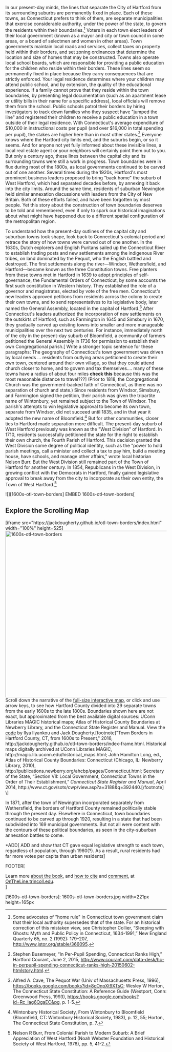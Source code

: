 In our present-day minds, the lines that separate the City of Hartford from its surrounding suburbs are permanently fixed in place. Each of these towns, as Connecticut prefers to think of them, are separate municipalities that exercise considerable authority, under the power of the state, to govern the residents within their boundaries.[^fn1] Voters in each town elect leaders of their local government (known as a mayor and city or town council in some areas, or a board of selectmen and women in other areas). Town governments maintain local roads and services, collect taxes on property held within their borders, and set zoning ordinances that determine the location and size of homes that may be constructed. Towns also operate local school boards, which are responsible for providing a public education for the children who reside within their borders.
These lines seem so permanently fixed in place because they carry consequences that are strictly enforced. Your legal residence determines where your children may attend public school, and by extension, the quality of the educational experience. If a family cannot prove that they reside within the town boundaries, by presenting legal documentation (such as an apartment lease or utility bills in their name for a specific address), local officials will remove them from the school. Public schools patrol their borders by hiring investigators to track down families who they suspect have "jumped the line" and registered their children to receive a public education in a town outside of their legal residence. With Connecticut's average expenditure of $10,000 in instructional costs per pupil (and over $16,000 in total spending per pupil), the stakes are higher here than in most other states.[^fn2] Everyone knows where the Hartford city limits end, and the suburbs begin, or so it seems. And for anyone not yet fully informed about these invisible lines, a local real estate agent or your neighbors will certainly point them out to you.
But only a century ago, these lines between the capital city and its surrounding towns were still a work in progress. Town boundaries were in flux during most of the 1800s, as local governments continued to be carved out of one another. Several times during the 1920s, Hartford's most prominent business leaders proposed to bring "back home" the suburb of West Hartford, which had separated decades before, by annexing it back into the city limits. Around the same time, residents of suburban Newington held similar annexation discussions with leaders from the City of New Britain. Both of these efforts failed, and have been forgotten by most people. Yet this story about the construction of town boundaries deserves to be told and remembered, even if only to spark our historical imaginations about what might have happened due to a different spatial configuration of the metropolitan region.


To understand how the present-day outlines of the capital city and suburban towns took shape, look back to Connecticut's colonial period and retrace the story of how towns were carved out of one another. In the 1630s, Dutch explorers and English Puritans sailed up the Connecticut River to establish trading posts and new settlements among the indigenous River tribes, on land dominated by the Pequot, who the English battled and destroyed. The first settlements along the river—Windsor, Wethersfield, and Hartford—became known as the three Constitution towns. Free planters from these towns met in Hartford in 1639 to adopt principles of self-governance, the Fundamental Orders of Connecticut, by some accounts the first such constitution in Western history. They established the role of a governor and magistrates, elected by vote of the free men. Connecticut's new leaders approved petitions from residents across the colony to create their own towns, and to send representatives to its legislative body, later named the General Assembly, located in the capital of Hartford.[^fn3]
After Connecticut's leaders authorized the incorporation of new settlements on the outskirts of Hartford, such as Farmington in 1645 and Simsbury in 1670, they gradually carved up existing towns into smaller and more manageable municipalities over the next two centuries. For instance, immediately north of the city in the present-day suburb of Bloomfield, a community of farmers petitioned the General Assembly in 1736 for permission to establish their own Congregational parish.\[ Write a stronger topic sentence for these paragraphs: The geography of Connecticut's town government was driven by local needs ... residents from outlying areas petitioned to create their own town, centered around their own village, so that they could attend church closer to home, and to govern and tax themselves.... many of these towns have a radius of about four miles **check this** because this was the most reasonable distance to travel???\] (Prior to 1818, the Congregational Church was the government-backed faith of Connecticut, as there was no separation of church and state.) Since residents from Windsor, Simsbury, and Farmington signed the petition, their parish was given the tripartite name of Wintonbury, yet remained subject to the Town of Windsor. The parish's attempts to win legislative approval to become its own town, separate from Windsor, did not succeed until 1835, and in that year it adopted the new name of Bloomfield.[^fn4]
But for other communities, closer ties to Hartford made separation more difficult. The present-day suburb of West Hartford previously was known as the "West Division" of Hartford. In 1710, residents successfully petitioned the state for the right to establish their own church, the Fourth Parish of Hartford. This decision granted the West Division some degree of political identity, such as the "power to hold parish meetings, call a minister and collect a tax to pay him, build a meeting house, have schools, and manage other affairs," wrote local historian Nelson Burr. But the West Division still remained part of the Town of Hartford for another century. In 1854, Republicans in the West Division, in growing conflict with the Democrats in Hartford, finally gained legislative approval to break away from the city to incorporate as their own entity, the Town of West Hartford.[^fn5]  

![][1600s-otl-town-borders]
EMBED 1600s-otl-town-borders\[ <div id="otl-town-borders" class="textbox shaded">
<div class="web-only">
<h2>Explore the Scrolling Map</h2>
[iframe src="https://jackdougherty.github.io/otl-town-borders/index.html" width="100%" height=525]
</div>
<div class="not-web">
<a href="http://ontheline.trincoll.edu/book/wp-content/uploads/sites/3/2016/02/1600s-otl-town-borders.png"><img src="http://ontheline.trincoll.edu/book/wp-content/uploads/sites/3/2016/02/1600s-otl-town-borders.png" alt="1600s-otl-town-borders" width="682" height="520" class="alignnone size-full wp-image-343" /></a>
</div>
Scroll down the narrative of the <a href="http://jackdougherty.github.io/otl-town-borders/index-frame.html">full-size interactive map</a>, or click and use arrow keys, to see how Hartford County divided into 29 separate towns from the early 1600s to the late 1800s. Boundaries shown here are not exact, but approximated from the best available digital sources: UConn Libraries MAGIC historical maps; Atlas of Historical County Boundaries at Newberry Library, and the Connecticut State Register and Manual. View the <a href="http://github.com/jackdougherty/otl-town-borders">code</a> by Ilya Ilyankou and Jack Dougherty.[footnote]"Town Borders in Hartford County, CT, from 1600s to Present," 2016, http://jackdougherty.github.io/otl-town-borders/index-frame.html. Historical maps digitally archived at UConn Libraries MAGIC, http://magic.lib.uconn.edu/historical_maps.html; John Hamilton Long, ed., Atlas of Historical County Boundaries: Connecticut (Chicago, IL: Newberry Library, 2010), http://publications.newberry.org/ahcbp/pages/Connecticut.html; Secretary of the State, “Section VII: Local Government, Connecticut Towns in the Order of Their Establishment,” <em>Connecticut State Register and Manual</em>, April 2014, http://www.ct.gov/sots/cwp/view.asp?a=3188&q=392440.[/footnote]
</div>\]

In 1871, after the town of Newington incorporated separately from Wethersfield, the borders of Hartford County remained politically stable through the present day. Elsewhere in Connecticut, town boundaries continued to be carved up through 1920, resulting in a state that had been subdivided into 169 municipal governments. But not all were content with the contours of these political boundaries, as seen in the city-suburban annexation battles to come.

*ADD\[ ADD and show that CT gave equal legislative strength to each town, regardless of population, through 1960(?). As a result, rural residents had far more votes per capita than urban residents\]

FOOTER\[ <div class="textbox web-only">Learn more <a href="/book/front-matter/about-the-book">about the book</a>, and <a href="/book/front-matter/how-to-cite/">how to cite</a> and <a href="/book/front-matter/how-to-comment/">comment</a>, at <a href="/book/">OnTheLine.trincoll.edu</a>.</div>\]






[1600s-otl-town-borders]: 1600s-otl-town-borders.jpg width=221px height=165px

[^fn1]: Some advocates of "home rule" in Connecticut town government claim that their local authority supersedes that of the state. For an historical correction of this mistaken view, see Christopher Collier, “Sleeping with Ghosts: Myth and Public Policy in Connecticut, 1634-1991,” New England Quarterly 65, no. 2 (1992): 179–207, http://www.jstor.org/stable/366095.

[^fn2]: Stephen Busemeyer, “In Per-Pupil Spending, Connecticut Ranks High,” Hartford Courant, June 2, 2015, http://www.courant.com/data-desk/hc-in-perpupil-spending-connecticut-ranks-high-20150602-htmlstory.html.

[^fn3]: Alfred A. Cave, The Pequot War (Univ of Massachusetts Press, 1996), https://books.google.com/books?id=8cOnpXt9XTsC; Wesley W Horton, The Connecticut State Constitution: A Reference Guide (Westport, Conn: Greenwood Press, 1993), https://books.google.com/books?id=Rc_Iag6QgaEC&pg, p. 1-5.

[^fn4]: Wintonbury Historical Society, From Wintonbury to Bloomfield (Bloomfield, CT: Wintonbury Historical Society, 1983), p. 12, 55; Horton, The Connecticut State Constitution, p. 7.

[^fn5]: Nelson R Burr, From Colonial Parish to Modern Suburb: A Brief Appreciation of West Hartford (Noah Webster Foundation and Historical Society of West Hartford, 1976), pp. 5, 41-2.
